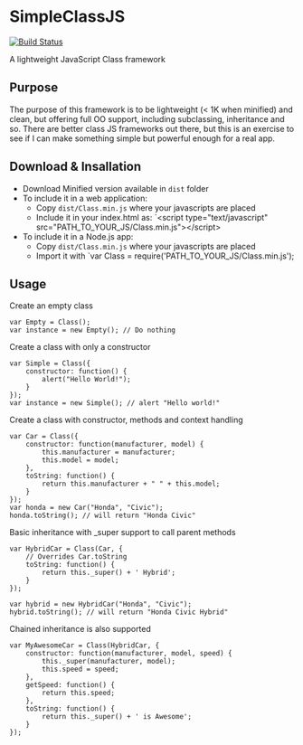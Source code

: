SimpleClassJS
=============
[![Build Status](https://secure.travis-ci.org/jalopez/SimpleClassJS.png)](http://travis-ci.org/jalopez/SimpleClassJS)

A lightweight JavaScript Class framework

Purpose
-------
The purpose of this framework is to be lightweight (< 1K when minified) and clean, but offering
full OO support, including subclassing, inheritance and so.
There are better class JS frameworks out there, but this is an exercise to
see if I can make something simple but powerful enough for a real app.

Download & Insallation
----------------------
 * Download Minified version available in `dist` folder
 * To include it in a web application:
    * Copy `dist/Class.min.js` where your javascripts are placed
    * Include it in your index.html as: `&lt;script type="text/javascript" src="PATH_TO_YOUR_JS/Class.min.js"&gt;&lt;/script&gt;
 * To include it in a Node.js app:
    * Copy `dist/Class.min.js` where your javascripts are placed
    * Import it with `var Class = require('PATH_TO_YOUR_JS/Class.min.js');


Usage
-----

Create an empty class

    var Empty = Class();
    var instance = new Empty(); // Do nothing

Create a class with only a constructor

    var Simple = Class({
        constructor: function() {
            alert("Hello World!");
        }
    });
    var instance = new Simple(); // alert "Hello world!"

Create a class with constructor, methods and context handling

    var Car = Class({
        constructor: function(manufacturer, model) {
            this.manufacturer = manufacturer;
            this.model = model;
        },
        toString: function() {
            return this.manufacturer + " " + this.model;
        }
    });
    var honda = new Car("Honda", "Civic");
    honda.toString(); // will return "Honda Civic" 

Basic inheritance with \_super support to call parent methods

    var HybridCar = Class(Car, {
        // Overrides Car.toString
        toString: function() {
            return this._super() + ' Hybrid';
        }
    });

    var hybrid = new HybridCar("Honda", "Civic");
    hybrid.toString(); // will return "Honda Civic Hybrid"

Chained inheritance is also supported

    var MyAwesomeCar = Class(HybridCar, {
        constructor: function(manufacturer, model, speed) {
            this._super(manufacturer, model);
            this.speed = speed;
        },
        getSpeed: function() {
            return this.speed;
        },
        toString: function() {
            return this._super() + ' is Awesome';
        }
    });

